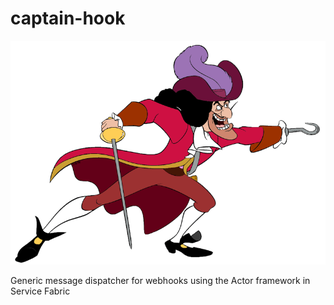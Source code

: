# captain-hook

![](docs/images/hook.gif)

Generic message dispatcher for webhooks using the Actor framework in Service Fabric
